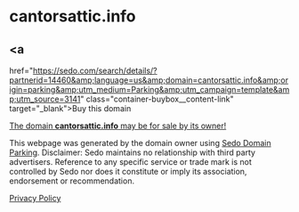 # cantorsattic.info




<div id="container-content"
class="container-content container-content--lp">



<div id="container-relatedlinks"
class="container-content__container-relatedlinks">












<div id="bb-default"
class="container-buybox__content content-buybox-1tier">

## <a
href="https://sedo.com/search/details/?partnerid=14460&amp;language=us&amp;domain=cantorsattic.info&amp;origin=parking&amp;utm_medium=Parking&amp;utm_campaign=template&amp;utm_source=3141"
class="container-buybox__content-link" target="_blank">Buy this
domain</a>

<a
href="https://sedo.com/search/details/?partnerid=14460&amp;language=us&amp;domain=cantorsattic.info&amp;origin=parking&amp;utm_medium=Parking&amp;utm_campaign=template&amp;utm_source=3141"
class="container-buybox__content-link container-buybox__content-link--no-decoration"
target="_blank">The domain <strong>cantorsattic.info</strong> may be for
sale by its owner!</a>






This webpage was generated by the domain owner using [Sedo Domain
Parking](https://www.sedo.com/services/parking.php3).
Disclaimer: Sedo maintains no relationship with third party advertisers.
Reference to any specific service or trade mark is not controlled by
Sedo nor does it constitute or imply its association, endorsement or
recommendation.








<a href="#" class="container-privacyPolicy__content-link"
onclick="window.open(
                        &#39;//web.archive.org/web/20230403212111/http://sedoparking.com/privacy-policy/en/index.html&#39;,
                        &#39;privacy-policy&#39;,&#39;width=600,height=400&#39;);
                        return false;">Privacy Policy</a>






